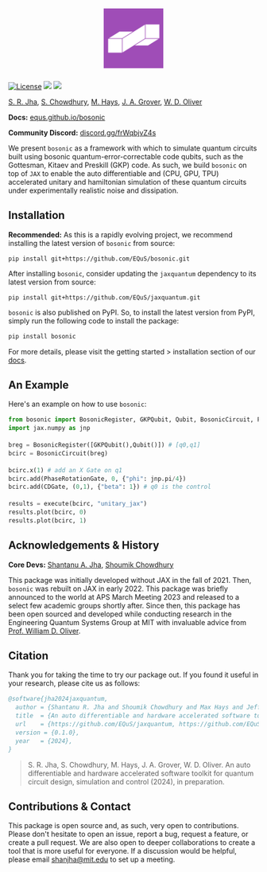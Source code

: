 <h1 align="center">
    <img src="https://github.com/EQuS/bosonic/raw/main/docs/assets/logo_sq.png" height="120" alt="bosonic logo">
</h1>


[![License](https://img.shields.io/github/license/EQuS/bosonic.svg?style=popout-square)](https://opensource.org/license/apache-2-0) [![](https://img.shields.io/github/release/EQuS/bosonic.svg?style=popout-square)](https://github.com/EQuS/bosonic/releases) [![](https://img.shields.io/pypi/dm/bosonic.svg?style=popout-square)](https://pypi.org/project/bosonic/)

[S. R. Jha](https://github.com/Phionx), [S. Chowdhury](https://github.com/shoumikdc), [M. Hays](https://scholar.google.com/citations?user=06z0MjwAAAAJ), [J. A. Grover](https://scholar.google.com/citations?user=igewch8AAAAJ), [W. D. Oliver](https://scholar.google.com/citations?user=4vNbnqcAAAAJ&hl=en)

**Docs:** [equs.github.io/bosonic](https://equs.github.io/bosonic)

**Community Discord:** [discord.gg/frWqbjvZ4s](https://discord.gg/frWqbjvZ4s)


We present `bosonic` as a framework with which to simulate quantum circuits built using bosonic quantum-error-correctable code qubits, such as the Gottesman, Kitaev and Preskill (GKP) code. As such, we build `bosonic` on top of `JAX` to enable the auto differentiable and (CPU, GPU, TPU) accelerated unitary and hamiltonian simulation of these quantum circuits under experimentally realistic noise and dissipation.


## Installation

**Recommended:** As this is a rapidly evolving project, we recommend installing the latest version of `bosonic` from source: 
```
pip install git+https://github.com/EQuS/bosonic.git
```

After installing `bosonic`, consider updating the `jaxquantum` dependency to its latest version from source:
```
pip install git+https://github.com/EQuS/jaxquantum.git
```


`bosonic` is also published on PyPI. So, to install the latest version from PyPI, simply run the following code to install the package:

```bash
pip install bosonic
```


For more details, please visit the getting started > installation section of our [docs](https://equs.github.io/bosonic/getting_started/installation.html).


## An Example

Here's an example on how to use `bosonic`:

```python
from bosonic import BosonicRegister, GKPQubit, Qubit, BosonicCircuit, PhaseRotationGate, CDGate, execute
import jax.numpy as jnp

breg = BosonicRegister([GKPQubit(),Qubit()]) # [q0,q1]
bcirc = BosonicCircuit(breg)

bcirc.x(1) # add an X Gate on q1
bcirc.add(PhaseRotationGate, 0, {"phi": jnp.pi/4}) 
bcirc.add(CDGate, (0,1), {"beta": 1}) # q0 is the control

results = execute(bcirc, "unitary_jax")
results.plot(bcirc, 0)
results.plot(bcirc, 1)
```

## Acknowledgements & History

**Core Devs:** [Shantanu A. Jha](https://github.com/Phionx), [Shoumik Chowdhury](https://github.com/shoumikdc)


This package was initially developed without JAX in the fall of 2021. Then, `bosonic` was rebuilt on JAX in early 2022. This package was briefly announced to the world at APS March Meeting 2023 and released to a select few academic groups shortly after. Since then, this package has been open sourced and developed while conducting research in the Engineering Quantum Systems Group at MIT with invaluable advice from [Prof. William D. Oliver](https://equs.mit.edu/william-d-oliver/). 

## Citation

Thank you for taking the time to try our package out. If you found it useful in your research, please cite us as follows:

```bibtex
@software{jha2024jaxquantum,
  author = {Shantanu R. Jha and Shoumik Chowdhury and Max Hays and Jeff A. Grover and William D. Oliver},
  title  = {An auto differentiable and hardware accelerated software toolkit for quantum circuit design, simulation and control},
  url    = {https://github.com/EQuS/jaxquantum, https://github.com/EQuS/bosonic, https://github.com/EQuS/qcsys},
  version = {0.1.0},
  year   = {2024},
}
```
> S. R. Jha, S. Chowdhury, M. Hays, J. A. Grover, W. D. Oliver. An auto differentiable and hardware accelerated software toolkit for quantum circuit design, simulation and control (2024), in preparation.


## Contributions & Contact

This package is open source and, as such, very open to contributions. Please don't hesitate to open an issue, report a bug, request a feature, or create a pull request. We are also open to deeper collaborations to create a tool that is more useful for everyone. If a discussion would be helpful, please email [shanjha@mit.edu](mailto:shanjha@mit.edu) to set up a meeting. 
